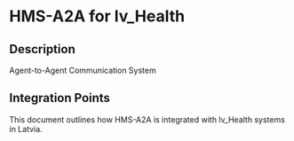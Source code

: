 # HMS-A2A for lv_Health

## Description

Agent-to-Agent Communication System

## Integration Points

This document outlines how HMS-A2A is integrated with lv_Health systems in Latvia.
